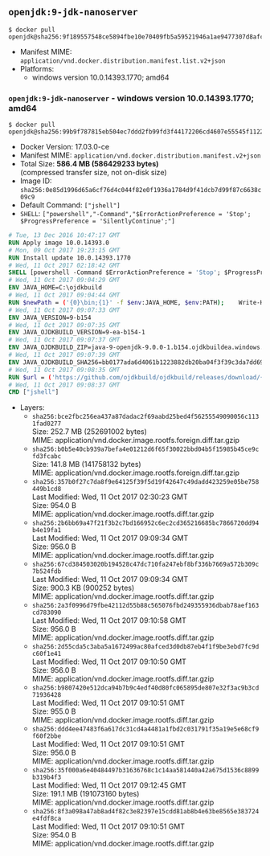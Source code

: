## `openjdk:9-jdk-nanoserver`

```console
$ docker pull openjdk@sha256:9f189557548ce5894fbe10e70409fb5a59521946a1ae9477307d8afc493761be
```

-	Manifest MIME: `application/vnd.docker.distribution.manifest.list.v2+json`
-	Platforms:
	-	windows version 10.0.14393.1770; amd64

### `openjdk:9-jdk-nanoserver` - windows version 10.0.14393.1770; amd64

```console
$ docker pull openjdk@sha256:99b9f787815eb504ec7ddd2fb99fd3f44172206cd4607e55545f1122e951790f
```

-	Docker Version: 17.03.0-ce
-	Manifest MIME: `application/vnd.docker.distribution.manifest.v2+json`
-	Total Size: **586.4 MB (586429233 bytes)**  
	(compressed transfer size, not on-disk size)
-	Image ID: `sha256:0e85d1996d65a6cf76d4c044f82e0f1936a1784d9f41dcb7d99f87c6638c09c9`
-	Default Command: `["jshell"]`
-	`SHELL`: `["powershell","-Command","$ErrorActionPreference = 'Stop'; $ProgressPreference = 'SilentlyContinue';"]`

```dockerfile
# Tue, 13 Dec 2016 10:47:17 GMT
RUN Apply image 10.0.14393.0
# Mon, 09 Oct 2017 19:23:15 GMT
RUN Install update 10.0.14393.1770
# Wed, 11 Oct 2017 02:18:42 GMT
SHELL [powershell -Command $ErrorActionPreference = 'Stop'; $ProgressPreference = 'SilentlyContinue';]
# Wed, 11 Oct 2017 09:04:29 GMT
ENV JAVA_HOME=C:\ojdkbuild
# Wed, 11 Oct 2017 09:04:44 GMT
RUN $newPath = ('{0}\bin;{1}' -f $env:JAVA_HOME, $env:PATH); 	Write-Host ('Updating PATH: {0}' -f $newPath); 	setx /M PATH $newPath;
# Wed, 11 Oct 2017 09:07:33 GMT
ENV JAVA_VERSION=9-b154
# Wed, 11 Oct 2017 09:07:35 GMT
ENV JAVA_OJDKBUILD_VERSION=9-ea-b154-1
# Wed, 11 Oct 2017 09:07:37 GMT
ENV JAVA_OJDKBUILD_ZIP=java-9-openjdk-9.0.0-1.b154.ojdkbuildea.windows.x86_64.zip
# Wed, 11 Oct 2017 09:07:39 GMT
ENV JAVA_OJDKBUILD_SHA256=bb0177ada6d4061b1223882db20ba04f3f39c3da7dd695a1e1004e93a65fcfd6
# Wed, 11 Oct 2017 09:08:35 GMT
RUN $url = ('https://github.com/ojdkbuild/ojdkbuild/releases/download/{0}/{1}' -f $env:JAVA_OJDKBUILD_VERSION, $env:JAVA_OJDKBUILD_ZIP); 	Write-Host ('Downloading {0} ...' -f $url); 	Invoke-WebRequest -Uri $url -OutFile 'ojdkbuild.zip'; 	Write-Host ('Verifying sha256 ({0}) ...' -f $env:JAVA_OJDKBUILD_SHA256); 	if ((Get-FileHash ojdkbuild.zip -Algorithm sha256).Hash -ne $env:JAVA_OJDKBUILD_SHA256) { 		Write-Host 'FAILED!'; 		exit 1; 	}; 		Write-Host 'Expanding ...'; 	Expand-Archive ojdkbuild.zip -DestinationPath C:\; 		Write-Host 'Renaming ...'; 	Move-Item 		-Path ('C:\{0}' -f ($env:JAVA_OJDKBUILD_ZIP -Replace '.zip$', '')) 		-Destination $env:JAVA_HOME 	; 		Write-Host 'Verifying install ...'; 	Write-Host '  java -version'; java -version; 	Write-Host '  javac -version'; javac -version; 		Write-Host 'Removing ...'; 	Remove-Item ojdkbuild.zip -Force; 		Write-Host 'Complete.';
# Wed, 11 Oct 2017 09:08:37 GMT
CMD ["jshell"]
```

-	Layers:
	-	`sha256:bce2fbc256ea437a87dadac2f69aabd25bed4f56255549090056c1131fad0277`  
		Size: 252.7 MB (252691002 bytes)  
		MIME: application/vnd.docker.image.rootfs.foreign.diff.tar.gzip
	-	`sha256:b0b5e40cb939a7befa4e01212d6f65f30022bbd04b5f15985b45ce9cfd3fcabc`  
		Size: 141.8 MB (141758132 bytes)  
		MIME: application/vnd.docker.image.rootfs.foreign.diff.tar.gzip
	-	`sha256:357b0f27c7da8f9e64125f39f5d19f42647c49dadd423259e05be758449b1cd8`  
		Last Modified: Wed, 11 Oct 2017 02:30:23 GMT  
		Size: 954.0 B  
		MIME: application/vnd.docker.image.rootfs.diff.tar.gzip
	-	`sha256:2b6bb69a47f21f3b2c7bd166952c6ec2cd365216685bc7866720dd94b4e19fa1`  
		Last Modified: Wed, 11 Oct 2017 09:09:34 GMT  
		Size: 956.0 B  
		MIME: application/vnd.docker.image.rootfs.diff.tar.gzip
	-	`sha256:67cd384503020b194528c47dc710fa247ebf8bf336b7669a572b309c7b524fdb`  
		Last Modified: Wed, 11 Oct 2017 09:09:34 GMT  
		Size: 900.3 KB (900252 bytes)  
		MIME: application/vnd.docker.image.rootfs.diff.tar.gzip
	-	`sha256:2a3f0996d79fbe42112d55b88c565076fbd249355936dbab78aef163cd783090`  
		Last Modified: Wed, 11 Oct 2017 09:10:58 GMT  
		Size: 956.0 B  
		MIME: application/vnd.docker.image.rootfs.diff.tar.gzip
	-	`sha256:2d55cda5c3aba5a1672499ac80afced3d0db87eb4f1f9be3ebd7fc9dc60f1e41`  
		Last Modified: Wed, 11 Oct 2017 09:10:50 GMT  
		Size: 956.0 B  
		MIME: application/vnd.docker.image.rootfs.diff.tar.gzip
	-	`sha256:b9807420e512dca94b7b9c4edf40d80fc065895de807e32f3ac9b3cd71936428`  
		Last Modified: Wed, 11 Oct 2017 09:10:51 GMT  
		Size: 955.0 B  
		MIME: application/vnd.docker.image.rootfs.diff.tar.gzip
	-	`sha256:ddd4ee47483f6a617dc31cd4a4481a1fbd2c031791f35a19e5e68cf9f60f2bbe`  
		Last Modified: Wed, 11 Oct 2017 09:10:51 GMT  
		Size: 956.0 B  
		MIME: application/vnd.docker.image.rootfs.diff.tar.gzip
	-	`sha256:35f000a6e40484497b31636768c1c14aa581440a42a675d1536c8899b319b4f3`  
		Last Modified: Wed, 11 Oct 2017 09:12:45 GMT  
		Size: 191.1 MB (191073160 bytes)  
		MIME: application/vnd.docker.image.rootfs.diff.tar.gzip
	-	`sha256:8f3a098a47ab8ad4f82c3e82397e15cdd81ab8b4e63be8565e383724e4fdf8ca`  
		Last Modified: Wed, 11 Oct 2017 09:10:51 GMT  
		Size: 954.0 B  
		MIME: application/vnd.docker.image.rootfs.diff.tar.gzip

